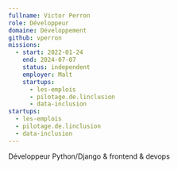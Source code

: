 ```yaml
---
fullname: Victor Perron
role: Développeur
domaine: Développement
github: vperron
missions:
  - start: 2022-01-24
    end: 2024-07-07
    status: independent
    employer: Malt
    startups:
      - les-emplois
      - pilotage.de.linclusion
      - data-inclusion
startups:
  - les-emplois
  - pilotage.de.linclusion
  - data-inclusion
---
```

Développeur Python/Django & frontend & devops